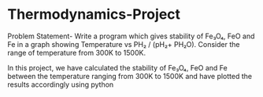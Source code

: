 # Thermodynamics-Project

Problem Statement- 
Write a program which gives stability of Fe₃O₄, FeO and Fe in a graph showing
Temperature vs PH​₂ / (pH​₂+ PH​₂O). Consider the range of temperature from 300K to
1500K.

In this project, we have calculated the stability of Fe₃O₄​, FeO and Fe between the temperature
ranging from 300K to 1500K and have plotted the results accordingly using python
